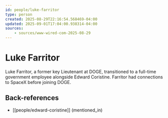 ```yaml
---
id: people/luke-farritor
type: person
created: 2025-08-29T22:16:54.568469-04:00
updated: 2025-09-01T17:04:00.938314-04:00
sources:
    - sources/www-wired-com-2025-08-29
---
```


# Luke Farritor

Luke Farritor, a former key Lieutenant at DOGE, transitioned to a full-time government employee alongside Edward Coristine. Farritor had connections to SpaceX before joining DOGE.

## Back-references
<!-- Auto-maintained by the system -->
- [[people/edward-coristine]] (mentioned_in)

